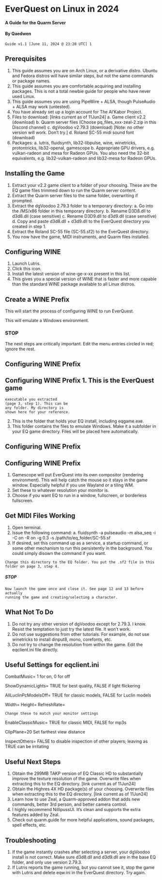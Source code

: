 # EverQuest on Linux in 2024

#### A Guide for the Quarm Server

#### By Qaedwen

```
Guide v1.1 [June 11, 2024 @ 23:28 UTC] 1
```

## Prerequisites

1. This guide assumes you are on Arch Linux, or a derivative distro. Ubuntu and Fedora
    distros will have similar steps, but not the same commands or package names.
2. This guide assumes you are comfortable acquiring and installing packages. This is not a
total newbie guide for people who have never used Linux.
3. This guide assumes you are using PipeWire + ALSA, though PulseAudio + ALSA may
work (untested).
4. You have already set up a login account for The Al’Kabor Project.
5. Files to download: [links current as of 11Jun24]
a. Game client v2.2 (download)
b. Quarm server files (Choose pq_files_xxx-zeal-2.zip in this Discord channel)
c. dgVoodoo v2.79.3 (download) [Note: no other version will work. Don’t try.]
d. Roland SC-55 midi sound font (download)
6. Packages:
a. lutris, fluidsynth, lib32-libpulse, wine, winetricks, protontricks, lib32-openal, gamescope
b. Appropriate GPU drivers, e.g. vulkan-radeon and mesa for Radeon GPUs. You also need the 32-bit
equivalents, e.g. lib32-vulkan-radeon and lib32-mesa for Radeon GPUs.


## Installing the Game

1. Extract your v2.2 game client to a folder of your choosing. These are the EQ game
    files trimmed down to run the Quarm server content.
2. Extract the Quarm server files to the same folder, overwriting if prompted.
3. Extract the dgVoodoo 2.79.3 folder to a temporary directory:
a. Go into the /MS/x86 folder in this temporary directory.
b. Rename D3D8.dll to d3d8.dll (case sensitive)
c. Rename D3D9.dll to d3d9.dll (case sensitive)
d. Copy and paste d3d8.dll + d3d9.dll to the EverQuest directory you created in step 1.
4. Extract the Roland SC-55 file (SC-55.sf2) to the EverQuest directory.
5. You now have the game, MIDI instruments, and Quarm files installed.


## Configuring WINE

1. Launch Lutris.
2. Click this icon.
3. Install the latest version of
wine-ge-x-xx present in this
list.
4. This gives you a special version
of WINE that is faster and
more capable than the standard
WINE package available to all
Linux distros.


## Create a WINE Prefix

This will start the process of
configuring WINE to run
EverQuest.

This will emulate a Windows
environment.

### STOP

The next steps are critically
important. Edit the menu entries
circled in red; ignore the rest.


## Configuring WINE Prefix


## Configuring WINE Prefix 1. This is the EverQuest game

```
executable you extracted
(page 3, step 1). This can be
any folder. My directory is
shown here for your reference.
```
2. This is the folder that holds
    your EQ install, including
    eqgame.exe.
3. This folder contains the files
to emulate Windows. Make it
a subfolder in your EQ game
directory. Files will be placed
here automatically.


## Configuring WINE Prefix


## Configuring WINE Prefix

1. Gamescope will put EverQuest into
    its own compositor (rendering
    environment). This will help catch
    the mouse so it stays in the game
    window. Especially helpful if you
    use Wayland or a tiling WM.
2. Set these to whatever resolution
your monitor is.
3. Choose if you want EQ to run in a
window, fullscreen, or borderless
fullscreen.


## Get MIDI Files Working

1. Open terminal.
2. Issue the following command:
a. fluidsynth -a pulseaudio -m alsa_seq -i -C on -R on -g 0.3 -s /path/to/eq_folder/SC-55.sf
3. If desired, set this command up as a service, a startup command, or some other
mechanism to run this persistently in the background. You could simply disown
the command if you want.

```
Change this directory to the EQ folder. You put the .sf2 file in this folder on page 3, step 4.
```
##### STOP

```
Now launch the game once and close it. See page 12 and 13 before actually
running the game and creating/selecting a character.
```

## What Not To Do

1. Do not try any other version of dgVoodoo except for 2.79.3. I know. Resist the
    temptation to just try the latest file. It won’t work.
2. Do not use suggestions from other tutorials. For example, do not use winetricks to
install dinput8, mono, corefonts, etc.
3. Do not try to change the resolution from within the game. Edit the eqclient.ini file
directly.


## Useful Settings for eqclient.ini

CombatMusic= 1 for on, 0 for off

ShowDynamicLights= TRUE for best quality, FALSE if light flickering

AllLuclinPcModelsOff= TRUE for classic models, FALSE for Luclin models

Width=
Height=
RefreshRate=

```
Change these to match your monitor settings
```
EnableClassicMusic= TRUE for classic MIDI, FALSE for mp3s

ClipPlane=20 Set farthest view distance

InspectOthers= FALSE to disable inspection of other players; leaving as TRUE
can be irritating


## Useful Next Steps

1. Obtain the 299MB TAKP version of EQ Classic HD to substantially improve the
    texture resolution of the game. Overwrite files when extracting this to the EQ
    directory. [link current as of 11Jun24]
2. Obtain the Highres 4X HD package(s) of your choosing. Overwrite files when
extracting this to the EQ directory. [link current as of 11Jun24]
3. Learn how to use Zeal, a Quarm-approved addon that adds new commands, better
3rd person, and better camera control.
4. I highly recommend NillipussUI. It’s clean and supports the extra features added
by Zeal.
5. Check out quarm.guide for more helpful applications, sound packages, spell
effects, etc.


## Troubleshooting

1. If the game instantly crashes after selecting a server, your dgVoodoo install is not
    correct. Make sure d3d8.dll and d3d9.dll are in the base EQ folder, and only use
    version 2.79.3.
2. If Lutris reports the game running, but you cannot see it, stop the game with
Lutris and delete eqw.ini in the EverQuest directory. Try again.



